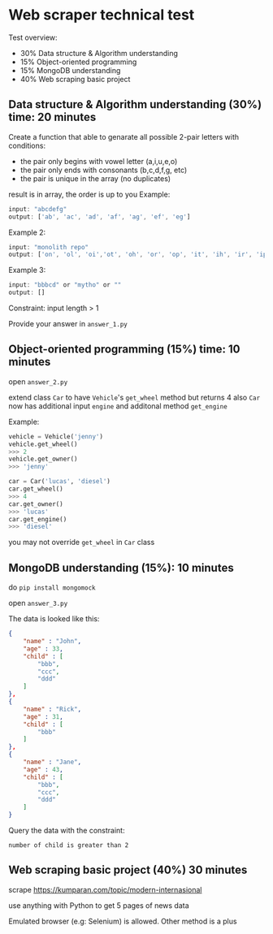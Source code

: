 # Web scraper technical test

Test overview:
- 30% Data structure & Algorithm understanding 
- 15% Object-oriented programming
- 15% MongoDB understanding
- 40% Web scraping basic project


## Data structure & Algorithm understanding (30%) time: 20 minutes

Create a function that able to genarate all possible 2-pair letters with conditions:
- the pair only begins with vowel letter (a,i,u,e,o)
- the pair only ends with consonants (b,c,d,f,g, etc)
- the pair is unique in the array (no duplicates)

result is in array, the order is up to you
Example:
``` js
input: "abcdefg"
output: ['ab', 'ac', 'ad', 'af', 'ag', 'ef', 'eg']
```

Example 2:
``` js
input: "monolith repo"
output: ['on', 'ol', 'oi','ot', 'oh', 'or', 'op', 'it', 'ih', 'ir', 'ip', 'io', 'ep', 'eo']
```
Example 3:
``` js
input: "bbbcd" or "mytho" or ""
output: []
```
Constraint:
input length > 1

Provide your answer in `answer_1.py`

## Object-oriented programming (15%) time: 10 minutes
open `answer_2.py`

extend class `Car` to have `Vehicle`'s `get_wheel` method but returns 4
also `Car` now has additional input `engine` and additonal method `get_engine`

Example:
``` python
vehicle = Vehicle('jenny')
vehicle.get_wheel()
>>> 2
vehicle.get_owner()
>>> 'jenny'

car = Car('lucas', 'diesel')
car.get_wheel()
>>> 4
car.get_owner()
>>> 'lucas'
car.get_engine()
>>> 'diesel'
```

you may not override `get_wheel` in `Car` class

## MongoDB understanding (15%): 10 minutes

do `pip install mongomock`

open `answer_3.py`


The data is looked like this:
```json
{
    "name" : "John",
    "age" : 33,
    "child" : [ 
        "bbb", 
        "ccc", 
        "ddd"
    ]
},
{
    "name" : "Rick",
    "age" : 31,
    "child" : [ 
        "bbb"
    ]
},
{
    "name" : "Jane",
    "age" : 43,
    "child" : [ 
        "bbb", 
        "ccc", 
        "ddd"
    ]
}
```
Query the data with the constraint:
```
number of child is greater than 2
```

## Web scraping basic project (40%) 30 minutes
scrape https://kumparan.com/topic/modern-internasional

use anything with Python to get 5 pages of news data

Emulated browser (e.g: Selenium) is allowed. Other method is a plus
